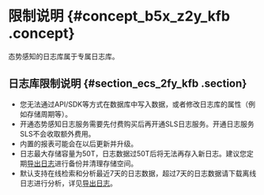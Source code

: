 # 限制说明 {#concept_b5x_z2y_kfb .concept}

态势感知的日志库属于专属日志库。

## 日志库限制说明 {#section_ecs_2fy_kfb .section}

-   您无法通过API/SDK等方式在数据库中写入数据，或者修改日志库的属性（例如存储周期等）。
-   开通态势感知日志服务需要先付费购买后再开通SLS日志服务。开通日志服务SLS不会收取额外费用。
-   内置的报表可能会在以后更新并升级。
-   日志最大存储容量为50T，日志数据过50T后将无法再存入新日志。建议您定期[导出日志](https://help.aliyun.com/document_detail/93040.html)进行备份并清理存储空间。
-   默认支持在线检索和分析最近7天的日志数据，超过7天的日志数据请下载离线日志进行分析，详见[导出日志](https://help.aliyun.com/document_detail/93040.html)。

